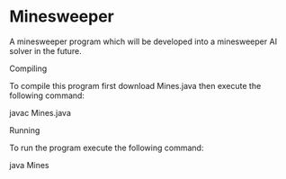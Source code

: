 # Minesweeper
A minesweeper program which will be developed into a minesweeper AI solver in the future.


Compiling

To compile this program first download Mines.java then execute the following command:

javac Mines.java

Running

To run the program execute the following command:

java Mines
